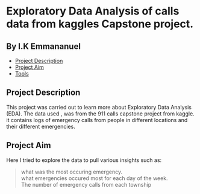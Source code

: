 # Exploratory Data Analysis of calls data from kaggles Capstone project. 
## By I.K Emmananuel

* [Project Description](#ProjectDescription)
* [Project Aim](#ProjectAim)
* [Tools](#Tools)

## Project Description
This project was carried out to learn more about Exploratory Data Analysis (EDA). 
The data used , was from the 911 calls capstone project from kaggle. it contains logs of emergency calls from people 
in different locations and their different emergencies. 

## Project Aim
Here I tried to explore the data to pull various insights such as: 
> what was the most occuring emergency.  
> what emergencies occured most for each day of the week.  
> The  number of emergency calls from each township
